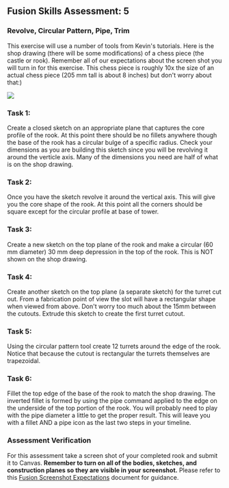 ## Fusion Skills Assessment: 5

### Revolve, Circular Pattern, Pipe, Trim

This exercise will use a number of tools from Kevin's tutorials. Here is the shop drawing (there will be some modifications) of a chess piece (the castle or rook). Remember all of our expectations about the screen shot you will turn in for this exercise. This chess piece is roughly 10x the size of an actual chess piece (205 mm tall is about 8 inches) but don't worry about that:)

<img src="../../images/assessmentImages/rook.jpg" />

### Task 1:

Create a closed sketch on an appropriate plane that captures the core profile of the rook. At this point there should be no fillets anywhere though the base of the rook has a circular bulge of a specific radius. Check your dimensions as you are building this sketch since you will be revolving it around the verticle axis. Many of the dimensions you need are half of what is on the shop drawing.

### Task 2:

Once you have the sketch revolve it around the vertical axis. This will give you the core shape of the rook. At this point all the corners should be square except for the circular profile at base of tower.

### Task 3:

Create a new sketch on the top plane of the rook and make a circular (60 mm diameter) 30 mm deep depression in the top of the rook. This is NOT shown on the shop drawing.

### Task 4:

Create another sketch on the top plane (a separate sketch) for the turret cut out. From a fabrication point of view the slot will have a rectangular shape when viewed from above. Don't worry too much about the 15mm between the cutouts. Extrude this sketch to create the first turret cutout.

### Task 5:

Using the circular pattern tool create 12 turrets around the edge of the rook. Notice that because the cutout is rectangular the turrets themselves are trapezoidal.

### Task 6:

Fillet the top edge of the base of the rook to match the shop drawing. The inverted fillet is formed by using the pipe command applied to the edge on the underside of the top portion of the rook. You will probably need to play with the pipe diameter a little to get the proper result. This will leave you with a fillet AND a pipe icon as the last two steps in your timeline.


### Assessment Verification

For this assessment take a screen shot of your completed rook and submit it to Canvas. **Remember to turn on all of the bodies, sketches, and construction planes so they are visible in your screenshot.** Please refer to this [Fusion Screenshot Expectations](https://github.com/smithrockmaker/ENGR102/blob/main/Fusion360/ScreenShotExpectations.md) document for guidance.